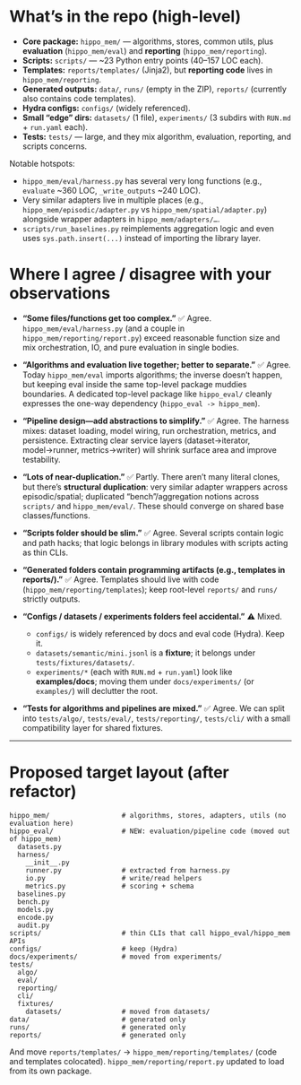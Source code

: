 # What’s in the repo (high-level)

* **Core package:** `hippo_mem/` — algorithms, stores, common utils, plus **evaluation** (`hippo_mem/eval`) and **reporting** (`hippo_mem/reporting`).
* **Scripts:** `scripts/` — \~23 Python entry points (40–157 LOC each).
* **Templates:** `reports/templates/` (Jinja2), but **reporting code** lives in `hippo_mem/reporting`.
* **Generated outputs:** `data/`, `runs/` (empty in the ZIP), `reports/` (currently also contains code templates).
* **Hydra configs:** `configs/` (widely referenced).
* **Small “edge” dirs:** `datasets/` (1 file), `experiments/` (3 subdirs with `RUN.md` + `run.yaml` each).
* **Tests:** `tests/` — large, and they mix algorithm, evaluation, reporting, and scripts concerns.

Notable hotspots:

* `hippo_mem/eval/harness.py` has several very long functions (e.g., `evaluate` \~360 LOC, `_write_outputs` \~240 LOC).
* Very similar adapters live in multiple places (e.g., `hippo_mem/episodic/adapter.py` vs `hippo_mem/spatial/adapter.py`) alongside wrapper adapters in `hippo_mem/adapters/…`.
* `scripts/run_baselines.py` reimplements aggregation logic and even uses `sys.path.insert(...)` instead of importing the library layer.

# Where I agree / disagree with your observations

* **“Some files/functions get too complex.”**
  ✅ Agree. `hippo_mem/eval/harness.py` (and a couple in `hippo_mem/reporting/report.py`) exceed reasonable function size and mix orchestration, IO, and pure evaluation in single bodies.

* **“Algorithms and evaluation live together; better to separate.”**
  ✅ Agree. Today `hippo_mem/eval` imports algorithms; the inverse doesn’t happen, but keeping eval inside the same top-level package muddies boundaries. A dedicated top-level package like `hippo_eval/` cleanly expresses the one-way dependency (`hippo_eval -> hippo_mem`).

* **“Pipeline design—add abstractions to simplify.”**
  ✅ Agree. The harness mixes: dataset loading, model wiring, run orchestration, metrics, and persistence. Extracting clear service layers (dataset→iterator, model→runner, metrics→writer) will shrink surface area and improve testability.

* **“Lots of near-duplication.”**
  ✅ Partly. There aren’t many literal clones, but there’s **structural duplication**: very similar adapter wrappers across episodic/spatial; duplicated “bench”/aggregation notions across `scripts/` and `hippo_mem/eval/`. These should converge on shared base classes/functions.

* **“Scripts folder should be slim.”**
  ✅ Agree. Several scripts contain logic and path hacks; that logic belongs in library modules with scripts acting as thin CLIs.

* **“Generated folders contain programming artifacts (e.g., templates in reports/).”**
  ✅ Agree. Templates should live with code (`hippo_mem/reporting/templates`); keep root-level `reports/` and `runs/` strictly outputs.

* **“Configs / datasets / experiments folders feel accidental.”**
  ⚠️ Mixed.

  * `configs/` is widely referenced by docs and eval code (Hydra). Keep it.
  * `datasets/semantic/mini.jsonl` is a **fixture**; it belongs under `tests/fixtures/datasets/`.
  * `experiments/*` (each with `RUN.md` + `run.yaml`) look like **examples/docs**; moving them under `docs/experiments/` (or `examples/`) will declutter the root.

* **“Tests for algorithms and pipelines are mixed.”**
  ✅ Agree. We can split into `tests/algo/`, `tests/eval/`, `tests/reporting/`, `tests/cli/` with a small compatibility layer for shared fixtures.

---

# Proposed target layout (after refactor)

```
hippo_mem/                  # algorithms, stores, adapters, utils (no evaluation here)
hippo_eval/                 # NEW: evaluation/pipeline code (moved out of hippo_mem)
  datasets.py
  harness/
    __init__.py
    runner.py               # extracted from harness.py
    io.py                   # write/read helpers
    metrics.py              # scoring + schema
  baselines.py
  bench.py
  models.py
  encode.py
  audit.py
scripts/                    # thin CLIs that call hippo_eval/hippo_mem APIs
configs/                    # keep (Hydra)
docs/experiments/           # moved from experiments/
tests/
  algo/
  eval/
  reporting/
  cli/
  fixtures/
    datasets/               # moved from datasets/
data/                       # generated only
runs/                       # generated only
reports/                    # generated only
```

And move `reports/templates/` → `hippo_mem/reporting/templates/` (code and templates colocated). `hippo_mem/reporting/report.py` updated to load from its own package.
